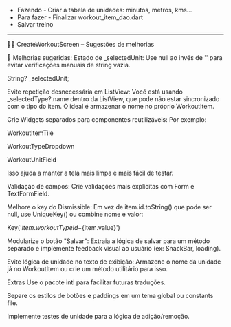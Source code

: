 * Fazendo - Criar a tabela de unidades: minutos, metros, kms...
* Para fazer - Finalizar workout_item_dao.dart
* Salvar treino

--------------------------------------------------------


🏃‍♂️ CreateWorkoutScreen – Sugestões de melhorias


🔧 Melhorias sugeridas:
Estado de _selectedUnit:
Use null ao invés de '' para evitar verificações manuais de string vazia.

String? _selectedUnit;

Evite repetição desnecessária em ListView:
Você está usando _selectedType?.name dentro da ListView, que pode não estar sincronizado com o tipo do item. O ideal é armazenar o nome no próprio WorkoutItem.

Crie Widgets separados para componentes reutilizáveis:
Por exemplo:

WorkoutItemTile

WorkoutTypeDropdown

WorkoutUnitField

Isso ajuda a manter a tela mais limpa e mais fácil de testar.

Validação de campos:
Crie validações mais explícitas com Form e TextFormField.

Melhore o key do Dismissible:
Em vez de item.id.toString() que pode ser null, use UniqueKey() ou combine nome e valor:

Key('${item.workoutTypeId}-${item.value}')

Modularize o botão "Salvar":
Extraia a lógica de salvar para um método separado e implemente feedback visual ao usuário (ex: SnackBar, loading).

Evite lógica de unidade no texto de exibição:
Armazene o nome da unidade já no WorkoutItem ou crie um método utilitário para isso.

 Extras
Use o pacote intl para facilitar futuras traduções.

Separe os estilos de botões e paddings em um tema global ou constants file.

Implemente testes de unidade para a lógica de adição/remoção.